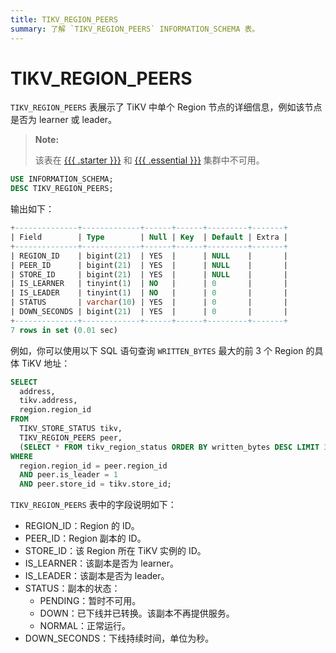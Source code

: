 ```yaml
---
title: TIKV_REGION_PEERS
summary: 了解 `TIKV_REGION_PEERS` INFORMATION_SCHEMA 表。
---
```


# TIKV_REGION_PEERS

`TIKV_REGION_PEERS` 表展示了 TiKV 中单个 Region 节点的详细信息，例如该节点是否为 learner 或 leader。

> **Note:**
>
> 该表在 [{{{ .starter }}}](https://docs.pingcap.com/tidbcloud/select-cluster-tier#tidb-cloud-serverless) 和 [{{{ .essential }}}](https://docs.pingcap.com/tidbcloud/select-cluster-tier#essential) 集群中不可用。

```sql
USE INFORMATION_SCHEMA;
DESC TIKV_REGION_PEERS;
```

输出如下：

```sql
+--------------+-------------+------+------+---------+-------+
| Field        | Type        | Null | Key  | Default | Extra |
+--------------+-------------+------+------+---------+-------+
| REGION_ID    | bigint(21)  | YES  |      | NULL    |       |
| PEER_ID      | bigint(21)  | YES  |      | NULL    |       |
| STORE_ID     | bigint(21)  | YES  |      | NULL    |       |
| IS_LEARNER   | tinyint(1)  | NO   |      | 0       |       |
| IS_LEADER    | tinyint(1)  | NO   |      | 0       |       |
| STATUS       | varchar(10) | YES  |      | 0       |       |
| DOWN_SECONDS | bigint(21)  | YES  |      | 0       |       |
+--------------+-------------+------+------+---------+-------+
7 rows in set (0.01 sec)
```

例如，你可以使用以下 SQL 语句查询 `WRITTEN_BYTES` 最大的前 3 个 Region 的具体 TiKV 地址：

```sql
SELECT
  address,
  tikv.address,
  region.region_id
FROM
  TIKV_STORE_STATUS tikv,
  TIKV_REGION_PEERS peer,
  (SELECT * FROM tikv_region_status ORDER BY written_bytes DESC LIMIT 3) region
WHERE
  region.region_id = peer.region_id
  AND peer.is_leader = 1
  AND peer.store_id = tikv.store_id;
```

`TIKV_REGION_PEERS` 表中的字段说明如下：

* REGION_ID：Region 的 ID。
* PEER_ID：Region 副本的 ID。
* STORE_ID：该 Region 所在 TiKV 实例的 ID。
* IS_LEARNER：该副本是否为 learner。
* IS_LEADER：该副本是否为 leader。
* STATUS：副本的状态：
    * PENDING：暂时不可用。
    * DOWN：已下线并已转换。该副本不再提供服务。
    * NORMAL：正常运行。
* DOWN_SECONDS：下线持续时间，单位为秒。